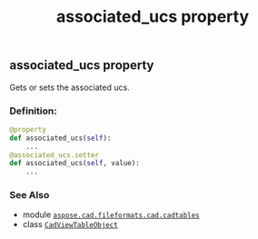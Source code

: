 ﻿---
title: associated_ucs property
second_title: Aspose.CAD for Python via .NET API References
description: 
type: docs
weight: 70
url: /python-net/aspose.cad.fileformats.cad.cadtables/cadviewtableobject/associated_ucs/
is_root: false
---

## associated_ucs property


Gets or sets the associated ucs.
### Definition:
```python
@property
def associated_ucs(self):
    ...
@associated_ucs.setter
def associated_ucs(self, value):
    ...
```

### See Also
* module [`aspose.cad.fileformats.cad.cadtables`](../../)
* class [`CadViewTableObject`](/cad/python-net/aspose.cad.fileformats.cad.cadtables/cadviewtableobject)

